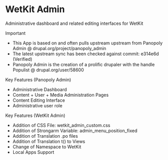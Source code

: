 WetKit Admin
==============
Administrative dashboard and related editing interfaces for WetKit

Important
* This App is based on and often pulls upstream upstream from Panopoly Admin @ drupal.org/project/panopoly_admin
* The latest upstream sync has been checked against commit: e314e6d (Verified)
* Panopoly Admin is the creation of a prolific drupaler with the handle Populist @ drupal.org/user/58600

Key Features (Panopoly Admin)
* Administrative Dashboard
* Content + User + Media Administration Pages
* Content Editing Interface
* Administrative user role

Key Features (WetKit Admin)
* Addition of CSS File: wetkit_admin_custom.css
* Addition of Strongarm Variable: admin_menu_position_fixed
* Addition of Translation .po files
* Addition of Translation t() to Views
* Change of Namespace to WetKit
* Local Apps Support
